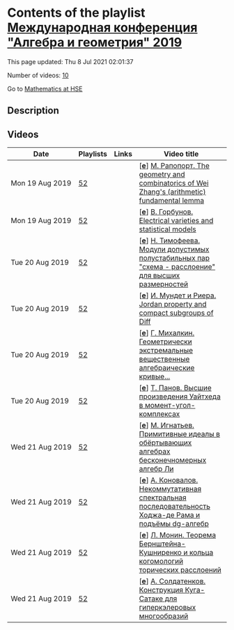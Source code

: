 # Contents of the playlist [Международная конференция "Алгебра и геометрия" 2019](https://www.youtube.com/playlist?list=PLq3E5oubNNoDvM_KPfqUJydFmtbkUnDdR)

This page updated: Thu 8 Jul 2021 02:01:37

Number of videos: [10](#videos)

Go to [Mathematics at HSE](../README.md)

## Description



## Videos

|Date|Playlists|Links|Video title|
|---|---|---|---|
| Mon&nbsp;19&nbsp;Aug&nbsp;2019 | [52](../playlists/52 "Международная конференция &#34;Алгебра и геометрия&#34; 2019") |  | [[**e**](https://studio.youtube.com/video/d6Ar9AgCq8g/edit "Edit")] [М. Рапопорт. The geometry and combinatorics of Wei Zhang's (arithmetic) fundamental lemma](https://www.youtube.com/watch?v=d6Ar9AgCq8g&list=PLq3E5oubNNoDvM_KPfqUJydFmtbkUnDdR "Conference &#34;Algebra and Geometry&#34;, 30-31 July 2019, Yaroslavl") |
| Mon&nbsp;19&nbsp;Aug&nbsp;2019 | [52](../playlists/52 "Международная конференция &#34;Алгебра и геометрия&#34; 2019") |  | [[**e**](https://studio.youtube.com/video/Vi2hRqjTk1c/edit "Edit")] [В. Горбунов. Electrical varieties and statistical models](https://www.youtube.com/watch?v=Vi2hRqjTk1c&list=PLq3E5oubNNoDvM_KPfqUJydFmtbkUnDdR "Conference &#34;Algebra and Geometry&#34;, 30-31 July 2019, Yaroslavl") |
| Tue&nbsp;20&nbsp;Aug&nbsp;2019 | [52](../playlists/52 "Международная конференция &#34;Алгебра и геометрия&#34; 2019") |  | [[**e**](https://studio.youtube.com/video/rqRYP1AVjn8/edit "Edit")] [Н. Тимофеева. Модули допустимых полустабильных пар &#34;схема - расслоение&#34; для высших размерностей](https://www.youtube.com/watch?v=rqRYP1AVjn8&list=PLq3E5oubNNoDvM_KPfqUJydFmtbkUnDdR "Conference &#34;Algebra and Geometry&#34;, 30-31 July 2019, Yaroslavl") |
| Tue&nbsp;20&nbsp;Aug&nbsp;2019 | [52](../playlists/52 "Международная конференция &#34;Алгебра и геометрия&#34; 2019") |  | [[**e**](https://studio.youtube.com/video/l2L3h0vNMZU/edit "Edit")] [И. Мундет и Риера. Jordan property and compact subgroups of Diff](https://www.youtube.com/watch?v=l2L3h0vNMZU&list=PLq3E5oubNNoDvM_KPfqUJydFmtbkUnDdR "Conference &#34;Algebra and Geometry&#34;, 30-31 July 2019, Yaroslavl") |
| Tue&nbsp;20&nbsp;Aug&nbsp;2019 | [52](../playlists/52 "Международная конференция &#34;Алгебра и геометрия&#34; 2019") |  | [[**e**](https://studio.youtube.com/video/21SedmxaKBE/edit "Edit")] [Г. Михалкин. Геометрически экстремальные вещественные алгебраические кривые...](https://www.youtube.com/watch?v=21SedmxaKBE&list=PLq3E5oubNNoDvM_KPfqUJydFmtbkUnDdR "Г. Михалкин. Геометрически экстремальные вещественные алгебраические кривые на плоскости и в пространстве&#013;Conference &#34;Algebra and Geometry&#34;, 30-31 July 2019, Yaroslavl") |
| Tue&nbsp;20&nbsp;Aug&nbsp;2019 | [52](../playlists/52 "Международная конференция &#34;Алгебра и геометрия&#34; 2019") |  | [[**e**](https://studio.youtube.com/video/_3lir_ndG-w/edit "Edit")] [Т. Панов. Высшие произведения Уайтхеда в момент-угол-комплексах](https://www.youtube.com/watch?v=_3lir_ndG-w&list=PLq3E5oubNNoDvM_KPfqUJydFmtbkUnDdR "Conference &#34;Algebra and Geometry&#34;, 30-31 July 2019, Yaroslavl") |
| Wed&nbsp;21&nbsp;Aug&nbsp;2019 | [52](../playlists/52 "Международная конференция &#34;Алгебра и геометрия&#34; 2019") |  | [[**e**](https://studio.youtube.com/video/pGy_7dsM-6U/edit "Edit")] [М. Игнатьев. Примитивные идеалы в обёртывающих алгебрах бесконечномерных алгебр Ли](https://www.youtube.com/watch?v=pGy_7dsM-6U&list=PLq3E5oubNNoDvM_KPfqUJydFmtbkUnDdR "Conference &#34;Algebra and Geometry&#34;, 30-31 July 2019, Yaroslavl") |
| Wed&nbsp;21&nbsp;Aug&nbsp;2019 | [52](../playlists/52 "Международная конференция &#34;Алгебра и геометрия&#34; 2019") |  | [[**e**](https://studio.youtube.com/video/k7YNq5LfoZo/edit "Edit")] [А. Коновалов. Некоммутативная спектральная последовательность Ходжа-де Рама и подъёмы dg-алгебр](https://www.youtube.com/watch?v=k7YNq5LfoZo&list=PLq3E5oubNNoDvM_KPfqUJydFmtbkUnDdR "Conference &#34;Algebra and Geometry&#34;, 30-31 July 2019, Yaroslavl") |
| Wed&nbsp;21&nbsp;Aug&nbsp;2019 | [52](../playlists/52 "Международная конференция &#34;Алгебра и геометрия&#34; 2019") |  | [[**e**](https://studio.youtube.com/video/OpyRPtmSrqo/edit "Edit")] [Л. Монин. Теорема Бернштейна-Кушниренко и кольца когомологий торических расслоений](https://www.youtube.com/watch?v=OpyRPtmSrqo&list=PLq3E5oubNNoDvM_KPfqUJydFmtbkUnDdR "Conference &#34;Algebra and Geometry&#34;, 30-31 July 2019, Yaroslavl") |
| Wed&nbsp;21&nbsp;Aug&nbsp;2019 | [52](../playlists/52 "Международная конференция &#34;Алгебра и геометрия&#34; 2019") |  | [[**e**](https://studio.youtube.com/video/PBoxLP85rmY/edit "Edit")] [А. Солдатенков. Конструкция Куга-Сатаке для гиперкэлеровых многообразий](https://www.youtube.com/watch?v=PBoxLP85rmY&list=PLq3E5oubNNoDvM_KPfqUJydFmtbkUnDdR "Conference &#34;Algebra and Geometry&#34;, 30-31 July 2019, Yaroslavl") |

